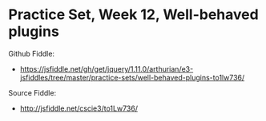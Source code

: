 # Practice Set, Week 12, Well-behaved plugins

Github Fiddle:
- https://jsfiddle.net/gh/get/jquery/1.11.0/arthurian/e3-jsfiddles/tree/master/practice-sets/well-behaved-plugins-to1lw736/

Source Fiddle:
- http://jsfiddle.net/cscie3/to1Lw736/

